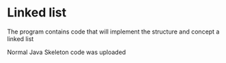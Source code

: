 # Linked list
The program contains code that will implement the structure and concept a linked list

Normal Java Skeleton code was uploaded